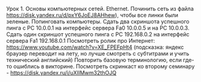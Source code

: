 Урок 1. Основы компьютерных сетей. Ethernet.
Починить сеть из файла https://disk.yandex.ru/d/pxY6JoEJ8AHhew), чтобы все линки были зеленые. Попинговать компьютеры.
Сдать два скриншота успешного пинга с РС 10.0.0.1 на интерфейс сервера Fa0 10.0.0.5 и на PC 10.0.0.3.
Сдать один скриншот успешного пинга с РС 192.168.0.2 на интерфейс сервера Fa1 192.168.0.1
Посмотреть ролик про Интернет: https://www.youtube.com/watch?v=XE_FPEFpHt4 (подсказка: яндекс браузер переводит на лету, но лучше смотреть с субтитрами и учить технический английский)
Повторить базовую терминологию, если где-то ошиблись в викторине.
Посмотреть скринкаст ко второму семинару - https://disk.yandex.ru/i/uXIIMwm32thOJQ
